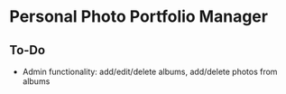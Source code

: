 # Personal Photo Portfolio Manager

## To-Do
- Admin functionality: add/edit/delete albums, add/delete photos from albums
